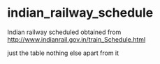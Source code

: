 # indian_railway_schedule

Indian railway scheduled obtained from  http://www.indianrail.gov.in/train_Schedule.html

just the table nothing else apart from it
